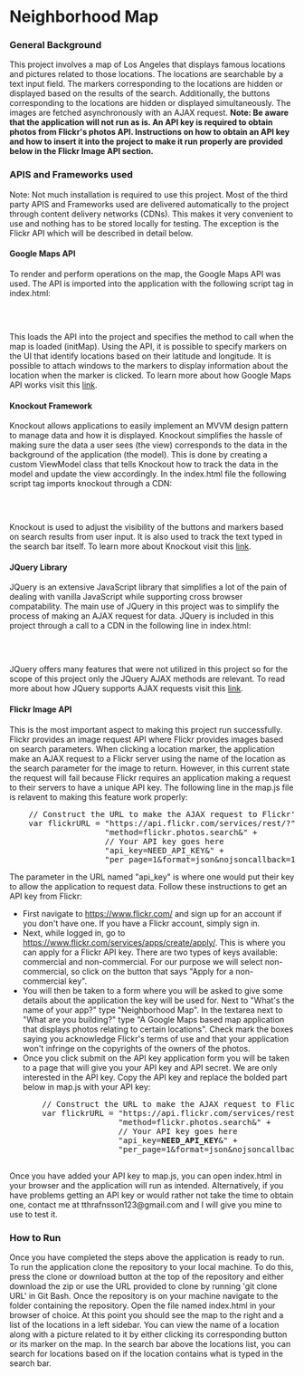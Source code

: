 # Neighborhood Map

<h3>General Background</h3>
<div>
This project involves a map of Los Angeles that displays famous locations and
pictures related to those locations. The locations are searchable by a text input
field. The markers corresponding to the locations are hidden or displayed based
on the results of the search. Additionally, the buttons corresponding to the
locations are hidden or displayed simultaneously. The images are fetched
asynchronously with an AJAX request.
<strong>Note: Be aware that the application will not run as is. An API key is
required to obtain photos from Flickr's photos API. Instructions on how to obtain
an API key and how to insert it into the project to make it run properly are
provided below in the Flickr Image API section.</strong>
</div>

<h3>APIS and Frameworks used</h3>
<div>
Note: Not much installation is required to use this project. Most of the third
party APIS and Frameworks used are delivered automatically to the project through
content delivery networks (CDNs). This makes it very convenient to use and nothing
has to be stored locally for testing. The exception is the Flickr API which will be
described in detail below.
</div>

<h4>Google Maps API</h4>
<div>
To render and perform operations on the map, the Google Maps API was used. The
API is imported into the application with the following script tag in index.html:
<pre>
    <!-- Google Maps API -->
    <script async defer
    src="https://maps.googleapis.com/maps/api/js?key=AIzaSyDBL9PC8OpuT8biiIBJzexP0TDCuINoRko&callback=initMap">
    </script>
</pre>
This loads the API into the project and specifies the method to call when the map
is loaded (initMap). Using the API, it is possible to specify markers on the UI
that identify locations based on their latitude and longitude. It is possible to
attach windows to the markers to display information about the location when the
marker is clicked. To learn more about how Google Maps API works visit this
<a href="https://developers.google.com/maps/">link</a>.
</div>

<h4>Knockout Framework</h4>
<div>
Knockout allows applications to easily implement an MVVM design pattern to manage
data and how it is displayed. Knockout simplifies the hassle of making sure the data
a user sees (the view) corresponds to the data in the background of the application
(the model). This is done by creating a custom ViewModel class that tells Knockout
how to track the data in the model and update the view accordingly. In the index.html
file the following script tag imports knockout through a CDN:
<pre>
    <!-- Knockout CDN -->
    <script src="https://cdnjs.cloudflare.com/ajax/libs/knockout/3.4.1/knockout-min.js"></script>
</pre>
Knockout is used to adjust the visibility of the buttons and markers based on
search results from user input. It is also used to track the text typed in the
search bar itself. To learn more about Knockout visit this
<a href="http://knockoutjs.com/">link</a>.
</div>

<h4>JQuery Library</h4>
<div>
JQuery is an extensive JavaScript library that simplifies a lot of the pain of
dealing with vanilla JavaScript while supporting cross browser compatability.
The main use of JQuery in this project was to simplify the process of making an
AJAX request for data. JQuery is included in this project through a call to a CDN
in the following line in index.html:
<pre>
    <!-- JQuery CDN -->
    <script
    src="https://code.jquery.com/jquery-3.2.1.min.js"
    integrity="sha256-hwg4gsxgFZhOsEEamdOYGBf13FyQuiTwlAQgxVSNgt4="
    crossorigin="anonymous"></script>
</pre>
JQuery offers many features that were not utilized in this project so for the
scope of this project only the JQuery AJAX methods are relevant. To read more
about how JQuery supports AJAX requests visit this
<a href="http://api.jquery.com/jquery.ajax/">link</a>.
</div>

<h4>Flickr Image API</h4>
<div>
This is the most important aspect to making this project run successfully. Flickr
provides an image request API where Flickr provides images based on search parameters.
When clicking a location marker, the application make an AJAX request to a Flickr
server using the name of the location as the search parameter for the image to return.
However, in this current state the request will fail because Flickr requires an
application making a request to their servers to have a unique API key. The following
line in the map.js file is relavent to making this feature work properly:
<pre>
    // Construct the URL to make the AJAX request to Flickr's servers
    var flickrURL = "https://api.flickr.com/services/rest/?" +
                    "method=flickr.photos.search&" +
                    // Your API key goes here
                    "api_key=NEED_API_KEY&" +
                    "per_page=1&format=json&nojsoncallback=1&text=";
</pre>
The parameter in the URL named "api_key" is where one would put their key to
allow the application to request data. Follow these instructions to get an API
key from Flickr:
<ul>
    <li>
    First navigate to <a href="https://www.flickr.com/">https://www.flickr.com/</a>
    and sign up for an account if you don't have one. If you have a Flickr account,
    simply sign in.
    </li>
    <li>
    Next, while logged in, go to <a href="https://www.flickr.com/services/apps/create/apply/">
    https://www.flickr.com/services/apps/create/apply/</a>. This is where you
    can apply for a Flickr API key. There are two types of keys available: commercial
    and non-commercial. For our purpose we will select non-commercial, so click
    on the button that says "Apply for a non-commercial key".
    </li>
    <li>
    You will then be taken to a form where you will be asked to give some details
    about the application the key will be used for. Next to "What's the name of
    your app?" type "Neighborhood Map". In the textarea next to "What are you building?"
    type "A Google Maps based map application that displays photos relating to certain
    locations". Check mark the boxes saying you acknowledge Flickr's terms of use and
    that your application won't infringe on the copyrights of the owners of the photos.
    </li>
    <li>
    Once you click submit on the API key application form you will be taken to a page
    that will give you your API key and API secret. We are only interested in the
    API key. Copy the API key and replace the bolded part below in map.js with your
    API key:
    <pre>
    // Construct the URL to make the AJAX request to Flickr's servers
    var flickrURL = "https://api.flickr.com/services/rest/?" +
                    "method=flickr.photos.search&" +
                    // Your API key goes here
                    "api_key=<b>NEED_API_KEY</b>&" +
                    "per_page=1&format=json&nojsoncallback=1&text=";
    </pre>
    </li>
</ul>
Once you have added your API key to map.js, you can open index.html in your browser
and the application will run as intended. Alternatively, if you have problems
getting an API key or would rather not take the time to obtain one, contact me
at tthrafnsson123@gmail.com and I will give you mine to use to test it.
</div>

<h3>How to Run</h3>
<div>
Once you have completed the steps above the application is ready to run. To run
the application clone the repository to your local machine. To do this, press the
clone or download button at the top of the repository and either download the zip
or use the URL provided to clone by running 'git clone URL' in Git Bash. Once the
repository is on your machine navigate to the folder containing the repository.
Open the file named index.html in your browser of choice. At this point you should
see the map to the right and a list of the locations in a left sidebar. You can
view the name of a location along with a picture related to it by either clicking
its corresponding button or its marker on the map. In the search bar above the locations
list, you can search for locations based on if the location contains what is typed
in the search bar.
</div>
